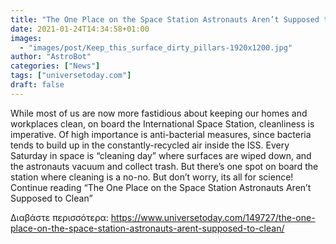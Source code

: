 ```yaml
---
title: "The One Place on the Space Station Astronauts Aren’t Supposed to Clean"
date: 2021-01-24T14:34:58+01:00
images:
  - "images/post/Keep_this_surface_dirty_pillars-1920x1200.jpg"
author: "AstroBot"
categories: ["News"]
tags: ["universetoday.com"]
draft: false
---
```


While most of us are now more fastidious about keeping our homes and workplaces clean, on board the International Space Station, cleanliness is imperative. Of high importance is anti-bacterial measures, since bacteria tends to build up in the constantly-recycled air inside the ISS. Every Saturday in space is “cleaning day” where surfaces are wiped down, and the astronauts vacuum and collect trash. But there’s one spot on board the station where cleaning is a no-no. But don’t worry, its all for science! Continue reading “The One Place on the Space Station Astronauts Aren’t Supposed to Clean” 

Διαβάστε περισσότερα: https://www.universetoday.com/149727/the-one-place-on-the-space-station-astronauts-arent-supposed-to-clean/
